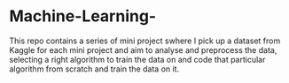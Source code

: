 # Machine-Learning-
This repo contains a series of mini project swhere I pick up a dataset from Kaggle for each mini project and aim to analyse and preprocess the data, selecting a right algorithm to train the data on and code that particular algorithm from scratch and train the data on it. 
